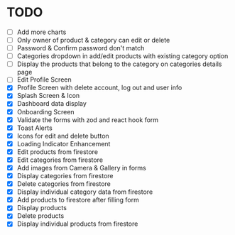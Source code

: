 # TODO

- [ ] Add more charts
- [ ] Only owner of product & category can edit or delete
- [ ] Password & Confirm password don't match
- [ ] Categories dropdown in add/edit products with existing category option
- [ ] Display the products that belong to the category on categories details page
- [ ] Edit Profile Screen
- [x] Profile Screen with delete account, log out and user info
- [x] Splash Screen & Icon
- [x] Dashboard data display
- [x] Onboarding Screen
- [x] Validate the forms with zod and react hook form
- [x] Toast Alerts
- [x] Icons for edit and delete button
- [x] Loading Indicator Enhancement
- [x] Edit products from firestore
- [x] Edit categories from firestore
- [x] Add images from Camera & Gallery in forms
- [x] Display categories from firestore
- [x] Delete categories from firestore
- [x] Display individual category data from firestore
- [x] Add products to firestore after filling form
- [x] Display products
- [x] Delete products
- [x] Display individual products from firestore

